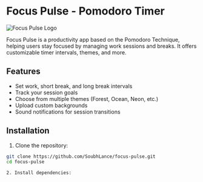 # Focus Pulse - Pomodoro Timer

![Focus Pulse Logo](./assets/logo.png)

Focus Pulse is a productivity app based on the Pomodoro Technique, helping users stay focused by managing work sessions and breaks. It offers customizable timer intervals, themes, and more.

## Features

- Set work, short break, and long break intervals
- Track your session goals
- Choose from multiple themes (Forest, Ocean, Neon, etc.)
- Upload custom backgrounds
- Sound notifications for session transitions

## Installation

1. Clone the repository:

```bash
git clone https://github.com/SoubhLance/focus-pulse.git
cd focus-pulse

2. Install dependencies:
